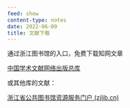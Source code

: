 ```yaml
---
feed: show
content-type: notes
date: 2022-06-09
title: 文献下载
---
```

通过浙江图书馆的入口，免费下载知网文章

[中国学术文献网络出版总库](http://61.175.198.136:8083/rwt/288/http/GEZC6MJZFZZUPLSSG63B/kns55/brief/result.aspx)

或其他库的文献：

[浙江省公共图书馆资源服务门户 (zjlib.cn)](http://zjisa.zjlib.cn/home/zy_home.jsp)
